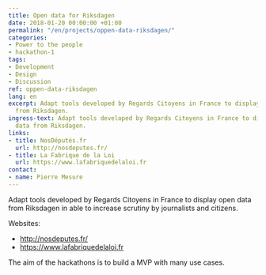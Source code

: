 ```yaml
---
title: Open data for Riksdagen
date: 2018-01-20 00:00:00 +01:00
permalink: "/en/projects/oppen-data-riksdagen/"
categories:
- Power to the people
- hackathon-1
tags:
- Development
- Design
- Discussion
ref: oppen-data-riksdagen
lang: en
excerpt: Adapt tools developed by Regards Citoyens in France to display open data
  from Riksdagen.
ingress-text: Adapt tools developed by Regards Citoyens in France to display open
  data from Riksdagen.
links:
- title: NosDéputés.fr
  url: http://nosdeputes.fr/
- title: La Fabrique de la Loi
  url: https://www.lafabriquedelaloi.fr
contact:
- name: Pierre Mesure
---
```


Adapt tools developed by Regards Citoyens in France to display open data from Riksdagen in able to increase scrutiny by journalists and citizens.

Websites:
- http://nosdeputes.fr/
- https://www.lafabriquedelaloi.fr

The aim of the hackathons is to build a MVP with many use cases.
